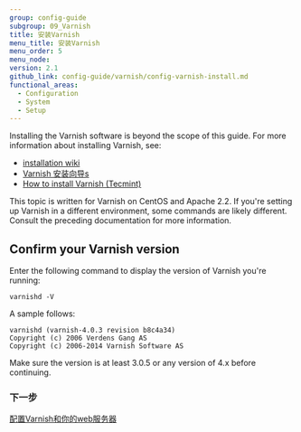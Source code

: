 ```yaml
---
group: config-guide
subgroup: 09_Varnish
title: 安装Varnish
menu_title: 安装Varnish
menu_order: 5
menu_node:
version: 2.1
github_link: config-guide/varnish/config-varnish-install.md
functional_areas:
  - Configuration
  - System
  - Setup
---
```


Installing the Varnish software is beyond the scope of this guide. For more information about installing Varnish, see:

*	<a href="http://wiki.mikejung.biz/Varnish" target="_blank">installation wiki</a>
*	<a href="https://www.varnish-cache.org/docs" target="_blank">Varnish 安装向导s</a>
*	<a href="http://www.tecmint.com/install-varnish-cache-web-accelerator" target="_blank">How to install Varnish (Tecmint)</a>

<div class="bs-callout bs-callout-info" id="info">
	<p>This topic is written for Varnish on CentOS and Apache 2.2. If you're setting up Varnish in a different environment, some commands are likely different. Consult the preceding documentation for more information.</p>
</div>

<h2 id="config-varnish-version">Confirm your Varnish version</h2>
Enter the following command to display the version of Varnish you're running:

	varnishd -V

A sample follows:

	varnishd (varnish-4.0.3 revision b8c4a34)
	Copyright (c) 2006 Verdens Gang AS
	Copyright (c) 2006-2014 Varnish Software AS

Make sure the version is at least 3.0.5 or any version of 4.x before continuing.

### 下一步
<a href="{{ page.baseurl }}/config-guide/varnish/config-varnish-configure.html">配置Varnish和你的web服务器</a>
